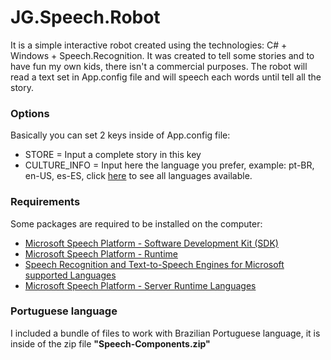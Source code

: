 # JG.Speech.Robot
It is a simple interactive robot created using the technologies: C# + Windows + Speech.Recognition. It was created to tell some stories and to have fun my own kids, there isn't a commercial purposes.
The robot will read a text set in App.config file and will speech each words until tell all the story.

<h3>Options</h3>
Basically you can set 2 keys inside of App.config file:
<ul>
<li>STORE = Input a complete story in this key</li>
<li>CULTURE_INFO = Input here the language you prefer, example: pt-BR, en-US, es-ES, click <a target="_blank" href="https://www.microsoft.com/en-us/download/details.aspx?id=21924">here</a> to see all languages available. </li>
</ul>

<h3>Requirements</h3>
Some packages are required to be installed on the computer:
<ul>
<li><a target="_blank" href="https://www.microsoft.com/en-us/download/details.aspx?id=27226">Microsoft Speech Platform - Software Development Kit (SDK)</a></li>
<li><a target="_blank" href="https://www.microsoft.com/en-us/download/details.aspx?id=27225">Microsoft Speech Platform - Runtime</a></li>
<li><a target="_blank" href="https://www.microsoft.com/en-us/download/details.aspx?id=21924">Speech Recognition and Text-to-Speech Engines for Microsoft supported Languages</a></li>
<li><a target="_blank" href="https://www.microsoft.com/en-us/download/details.aspx?id=27224">Microsoft Speech Platform - Server Runtime Languages</a></li>
</ul>

<h3>Portuguese language</h3>
I included a bundle of files to work with Brazilian Portuguese language, it is inside of the zip file <b>"Speech-Components.zip"</b> 



